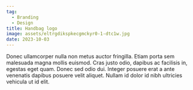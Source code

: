 ```yaml
---
tag:
  - Branding
  - Design
title: Handbag logo
image: assets/eltrgdikspkecgmckyr0-1-dtc1w.jpg
date: 2023-10-03
---
```


Donec ullamcorper nulla non metus auctor fringilla. Etiam porta sem malesuada magna mollis euismod. Cras justo odio, dapibus ac facilisis in, egestas eget quam. Donec sed odio dui. Integer posuere erat a ante venenatis dapibus posuere velit aliquet. Nullam id dolor id nibh ultricies vehicula ut id elit.
